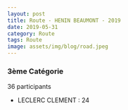 ```yaml
---
layout: post
title: Route - HENIN BEAUMONT - 2019
date: 2019-05-31
category: Route
tags: Route
image: assets/img/blog/road.jpeg
---
```


### 3ème Catégorie
36 participants
- LECLERC CLEMENT : 24
